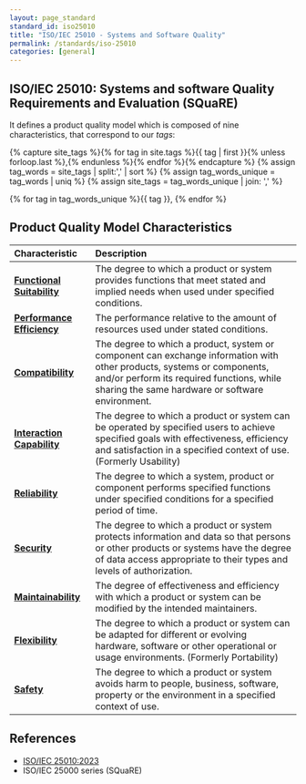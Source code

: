 ```yaml
---
layout: page_standard
standard_id: iso25010
title: "ISO/IEC 25010 - Systems and Software Quality"
permalink: /standards/iso-25010
categories: [general]
---
```


## ISO/IEC 25010: Systems and software Quality Requirements and Evaluation (SQuaRE)

It defines a product quality model which is composed of nine characteristics, that correspond to our _tags_:

{% capture site_tags %}{% for tag in site.tags %}{{ tag | first }}{% unless forloop.last %},{% endunless %}{% endfor %}{% endcapture %}
{% assign tag_words = site_tags |  split:',' | sort %}
{% assign tag_words_unique = tag_words | uniq %}
{% assign site_tags = tag_words_unique | join: ',' %}

{% for tag in tag_words_unique %}{{ tag }}, {% endfor %}


## Product Quality Model Characteristics

| Characteristic | Description |
|:--- |:--- |
| **[Functional Suitability](/qualities/functional-suitability)** | The degree to which a product or system provides functions that meet stated and implied needs when used under specified conditions. |
| **[Performance Efficiency](/qualities/performance-efficiency)** | The performance relative to the amount of resources used under stated conditions. |
| **[Compatibility](/qualities/compatibility)** | The degree to which a product, system or component can exchange information with other products, systems or components, and/or perform its required functions, while sharing the same hardware or software environment. |
| **[Interaction Capability](/qualities/interaction-capability)** | The degree to which a product or system can be operated by specified users to achieve specified goals with effectiveness, efficiency and satisfaction in a specified context of use. (Formerly Usability) |
| **[Reliability](/qualities/reliability)** | The degree to which a system, product or component performs specified functions under specified conditions for a specified period of time. |
| **[Security](/qualities/security)** | The degree to which a product or system protects information and data so that persons or other products or systems have the degree of data access appropriate to their types and levels of authorization. |
| **[Maintainability](/qualities/maintainability)** | The degree of effectiveness and efficiency with which a product or system can be modified by the intended maintainers. |
| **[Flexibility](/qualities/flexibility)** | The degree to which a product or system can be adapted for different or evolving hardware, software or other operational or usage environments. (Formerly Portability) |
| **[Safety](/qualities/safety)** | The degree to which a product or system avoids harm to people, business, software, property or the environment in a specified context of use. |

## References

- [ISO/IEC 25010:2023](https://www.iso.org/standard/82895.html)
- ISO/IEC 25000 series (SQuaRE)


